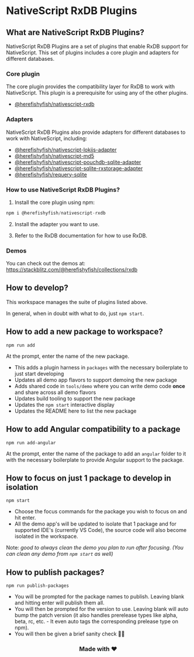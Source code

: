 # NativeScript RxDB Plugins

## What are NativeScript RxDB Plugins?

NativeScript RxDB Plugins are a set of plugins that enable RxDB support for NativeScript. This set of plugins includes a core plugin and adapters for different databases.

### Core plugin

The core plugin provides the compatibility layer for RxDB to work with NativeScript. This plugin is a prerequisite for using any of the other plugins.

- [@herefishyfish/nativescript-rxdb](packages/nativescript-rxdb/README.md)

### Adapters

NativeScript RxDB Plugins also provide adapters for different databases to work with NativeScript, including:

- [@herefishyfish/nativescript-lokijs-adapter](packages/nativescript-lokijs/README.md)
- [@herefishyfish/nativescript-md5](packages/nativescript-md5/README.md)
- [@herefishyfish/nativescript-pouchdb-sqlite-adapter](packages/nativescript-pouchdb-sqlite-adapter/README.md)
- [@herefishyfish/nativescript-sqlite-rxstorage-adapter](packages/nativescript-sqlite-rxstorage-adapter/README.md)
- [@herefishyfish/requery-sqlite](packages/requery-sqlite/README.md)

### How to use NativeScript RxDB Plugins?

1. Install the core plugin using npm:

```javascript
npm i @herefishyfish/nativescript-rxdb
```

2. Install the adapter you want to use.

3. Refer to the RxDB documentation for how to use RxDB.

### Demos
You can check out the demos at: https://stackblitz.com/@herefishyfish/collections/rxdb

## How to develop?

This workspace manages the suite of plugins listed above. 

In general, when in doubt with what to do, just `npm start`.

## How to add a new package to workspace?

```
npm run add
```

At the prompt, enter the name of the new package.

- This adds a plugin harness in `packages` with the necessary boilerplate to just start developing
- Updates all demo app flavors to support demoing the new package
- Adds shared code in `tools/demo` where you can write demo code **once** and share across all demo flavors
- Updates build tooling to support the new package
- Updates the `npm start` interactive display
- Updates the README here to list the new package

## How to add Angular compatibility to a package

```
npm run add-angular
```

At the prompt, enter the name of the package to add an `angular` folder to it with the necessary boilerplate to provide Angular support to the package.

## How to focus on just 1 package to develop in isolation

```
npm start
```

- Choose the focus commands for the package you wish to focus on and hit enter.
- All the demo app's will be updated to isolate that 1 package and for supported IDE's (currently VS Code), the source code will also become isolated in the workspace.

Note: *good to always clean the demo you plan to run after focusing. (You can clean any demo from `npm start` as well)*

## How to publish packages?

```
npm run publish-packages
```

- You will be prompted for the package names to publish. Leaving blank and hitting enter will publish them all.
- You will then be prompted for the version to use. Leaving blank will auto bump the patch version (it also handles prerelease types like alpha, beta, rc, etc. - It even auto tags the corresponding prelease type on npm).
- You will then be given a brief sanity check 🧠😊

<h3 align="center">Made with ❤️</h3>
